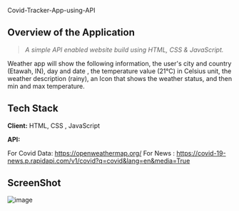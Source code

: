 Covid-Tracker-App-using-API

## Overview of the Application

> _A simple API enabled website build using HTML, CSS & JavaScript._

Weather app will show the following information, the user's city and country (Etawah, IN), day and date , the temperature value (21°C) in Celsius unit,  the weather description (rainy), an Icon that shows the weather status, and then min and max temperature.

## Tech Stack

**Client:** HTML, CSS , JavaScript

**API:** 

For Covid Data: https://openweathermap.org/
For News : https://covid-19-news.p.rapidapi.com/v1/covid?q=covid&lang=en&media=True


## ScreenShot

![image](https://user-images.githubusercontent.com/52875298/126892370-bf5d82d4-a1b1-4e02-a5cc-631dde55a8e3.png)
